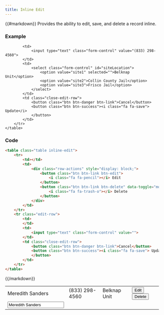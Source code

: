 ```yaml
---
title: Inline Edit
---
```

{{#markdown}}
Provides the ability to edit, save, and delete a record inline.

### Example
<div class="library__example">
    <table class="table inline-edit">
        <tr>
            <td>Meredith Sanders</td>
            <td>(833) 298-4560</td>
            <td>Belknap Unit</td>
            <td>
                <div class="row-actions" style="display: block;">
                    <button class="btn btn-link btn-edit">
                        <i class="fa fa-pencil"></i> Edit
                    </button>
                    <button class="btn btn-link btn-delete" data-toggle="modal" data-target="#DeleteForwardingCallModal">
                        <i class="fa fa-trash-o"></i> Delete
                    </button>
                </div>
            </td>
        </tr>
        <tr class="edit-row">
            <td>
                <input type="text" class="form-control" value="Meredith Sanders">
            </td>

            <td>
                <input type="text" class="form-control" value="(833) 298-4560">
            </td>
            <td>
                <select class="form-control" id="siteLocation">
                    <option value="site1" selected="">Belknap Unit</option>
                    <option value="site2">Collin County Jail</option>
                    <option value="site3">Frisco Jail</option>
                </select>
            </td>
            <td class="close-edit-row">
                <button class="btn btn-danger btn-link">Cancel</button>
                <button class="btn btn-success"><i class="fa fa-save"> Update</i>
                </button>
            </td>
        </tr>
    </table>
</div>

### Code
```html
<table class="table inline-edit">
    <tr>
        <td></td>
        <td>
            <div class="row-actions" style="display: block;">
                <button class="btn btn-link btn-edit">
                    <i class="fa fa-pencil"></i> Edit
                </button>
                <button class="btn btn-link btn-delete" data-toggle="modal" data-target="#DeleteForwardingCallModal">
                    <i class="fa fa-trash-o"></i> Delete
                </button>
            </div>
        </td>
    </tr>
    <tr class="edit-row">
        <td>
        </td>
        <td>
            <input type="text" class="form-control" value="">
        </td>
        <td class="close-edit-row">
            <button class="btn btn-danger btn-link">Cancel</button>
            <button class="btn btn-success"><i class="fa fa-save"> Update</i>
            </button>
        </td>
    </tr>
</table>
```
{{/markdown}}